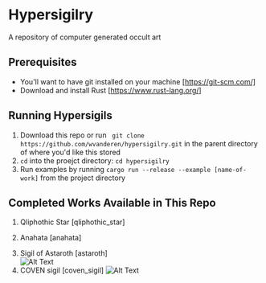 # Hypersigilry
A repository of computer generated occult art

## Prerequisites
- You'll want to have git installed on your machine [https://git-scm.com/]
- Download and install Rust [https://www.rust-lang.org/]

## Running Hypersigils
1. Download this repo or run ` git clone https://github.com/wvanderen/hypersigilry.git` in the parent directory of where you'd like this stored
2. `cd` into the proejct directory: `cd hypersigilry`
3. Run examples by running `cargo run --release --example [name-of-work]` from the project directory

## Completed Works Available in This Repo
1. Qliphothic Star [qliphothic_star]
<!-- ![Alt Text](./assets/gifs/qliphothic_star.gif) -->
2. Anahata [anahata]
<!-- ![Alt Text](./assets/gifs/anahata.gif) -->
3. Sigil of Astaroth [astaroth]<br/>
![Alt Text](./assets/gifs/astaroth.gif)
4. COVEN sigil [coven_sigil]
![Alt Text](./assets/gifs/coven_sigil.gif)